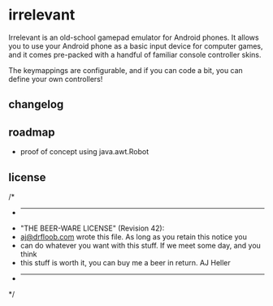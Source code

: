 # irrelevant

Irrelevant is an old-school gamepad emulator for Android phones. It allows you to use your Android phone as a basic input device for computer games, and it comes pre-packed with a handful of familiar console controller skins.

The keymappings are configurable, and if you can code a bit, you can define your own controllers!

## changelog

## roadmap

 * proof of concept using java.awt.Robot

## license

/*
 * ----------------------------------------------------------------------------
 * "THE BEER-WARE LICENSE" (Revision 42):
 * <aj@drfloob.com> wrote this file. As long as you retain this notice you
 * can do whatever you want with this stuff. If we meet some day, and you think
 * this stuff is worth it, you can buy me a beer in return. AJ Heller
 * ----------------------------------------------------------------------------
 */